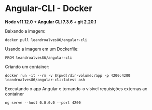 # Angular-CLI - Docker
**Node v11.12.0 + Angular CLI 7.3.6 + git 2.20.1**

Baixando a imagem:

```docker pull leandroalves86/angular-cli```

Usando a imagem em um Dockerfile:

```FROM leandroalves86/angular-cli```

Criando um container:

```docker run -it --rm -v $(pwd)/dir-volume:/app -p 4200:4200 leandroalves86/angular-cli:latest ash```

Executando o app Angular e tornando-o visível requisições externas ao container

```ng serve --host 0.0.0.0 --port 4200```
